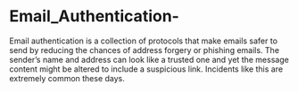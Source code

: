 # Email_Authentication-
Email authentication is a collection of protocols that make emails safer to send by reducing the chances of address forgery or phishing emails. The sender’s name and address can look like a trusted one and yet the message content might be altered to include a suspicious link. Incidents like this are extremely common these days.
